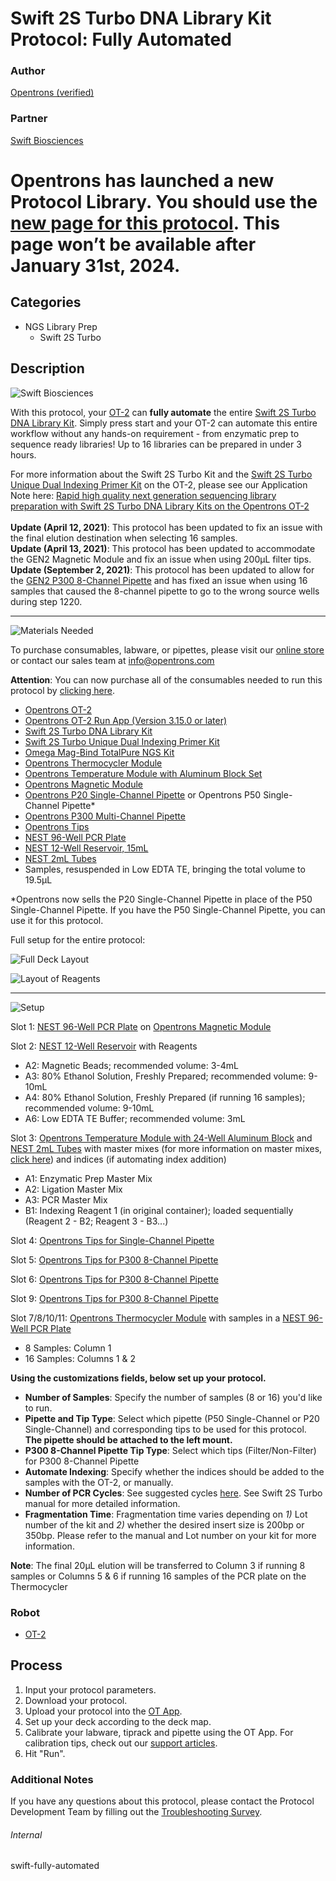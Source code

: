 # Swift 2S Turbo DNA Library Kit Protocol: Fully Automated

### Author
[Opentrons (verified)](https://opentrons.com/)

### Partner
[Swift Biosciences](https://swiftbiosci.com/)

# Opentrons has launched a new Protocol Library. You should use the [new page for this protocol](https://library.opentrons.com/p/swift-fully-automated). This page won’t be available after January 31st, 2024.

## Categories
* NGS Library Prep
	* Swift 2S Turbo


## Description
![Swift Biosciences](https://opentrons-protocol-library-website.s3.amazonaws.com/custom-README-images/swift-2s-protocol/swift_logo.jpg)


With this protocol, your [OT-2](https://shop.opentrons.com/collections/ot-2-robot/products/ot-2) can **fully automate** the entire [Swift 2S Turbo DNA Library Kit](https://swiftbiosci.com/swift-2s-turbo-dna-library-kits/). Simply press start and your OT-2 can automate this entire workflow without any hands-on requirement - from enzymatic prep to sequence ready libraries! Up to 16 libraries can be prepared in under 3 hours.


For more information about the Swift 2S Turbo Kit and the [Swift 2S Turbo Unique Dual Indexing Primer Kit](https://shop.opentrons.com/products/swift-2s-turbo-unique-dual-indexing-primer-kit-96-rxns?_pos=1&_sid=f1fb599e7&_ss=r) on the OT-2, please see our Application Note here: [Rapid high quality next generation sequencing library preparation with Swift 2S Turbo DNA Library Kits on the Opentrons OT-2](https://opentrons-landing-img.s3.amazonaws.com/bundles/swift_automated_ngs_application_note.pdf)</br>
</br>
**Update (April 12, 2021)**: This protocol has been updated to fix an issue with the final elution destination when selecting 16 samples.</br>
**Update (April 13, 2021)**: This protocol has been updated to accommodate the GEN2 Magnetic Module and fix an issue when using 200µL filter tips.</br>
**Update (September 2, 2021)**: This protocol has been updated to allow for the [GEN2 P300 8-Channel Pipette](https://shop.opentrons.com/collections/ot-2-robot/products/8-channel-electronic-pipette) and has fixed an issue when using 16 samples that caused the 8-channel pipette to go to the wrong source wells during step 1220.


---
![Materials Needed](https://s3.amazonaws.com/opentrons-protocol-library-website/custom-README-images/001-General+Headings/materials.png)

To purchase consumables, labware, or pipettes, please visit our [online store](https://shop.opentrons.com/) or contact our sales team at [info@opentrons.com](mailto:info@opentrons.com)


**Attention**: You can now purchase all of the consumables needed to run this protocol by [clicking here](https://shop.opentrons.com/products/ngs-library-prep-workstation-consumables-refill).

* [Opentrons OT-2](https://shop.opentrons.com/collections/ot-2-robot/products/ot-2)
* [Opentrons OT-2 Run App (Version 3.15.0 or later)](https://opentrons.com/ot-app/)
* [Swift 2S Turbo DNA Library Kit](https://swiftbiosci.com/swift-2s-turbo-dna-library-kits/)
* [Swift 2S Turbo Unique Dual Indexing Primer Kit](https://shop.opentrons.com/products/swift-2s-turbo-unique-dual-indexing-primer-kit-96-rxns?_pos=1&_sid=f1fb599e7&_ss=r)
* [Omega Mag-Bind TotalPure NGS Kit](https://shop.opentrons.com/collections/verified-reagents/products/mag-bind-total-pure-ngs)
* [Opentrons Thermocycler Module](https://shop.opentrons.com/collections/hardware-modules/products/thermocycler-module)
* [Opentrons Temperature Module with Aluminum Block Set](https://shop.opentrons.com/collections/hardware-modules/products/tempdeck)
* [Opentrons Magnetic Module](https://shop.opentrons.com/collections/hardware-modules/products/magdeck)
* [Opentrons P20 Single-Channel Pipette](https://shop.opentrons.com/collections/ot-2-pipettes/products/single-channel-electronic-pipette) or Opentrons P50 Single-Channel Pipette*
* [Opentrons P300 Multi-Channel Pipette](https://shop.opentrons.com/collections/ot-2-robot/products/8-channel-electronic-pipette)
* [Opentrons Tips](https://shop.opentrons.com/collections/opentrons-tips)
* [NEST 96-Well PCR Plate](https://shop.opentrons.com/collections/lab-plates/products/nest-0-1-ml-96-well-pcr-plate-full-skirt)
* [NEST 12-Well Reservoir, 15mL](https://shop.opentrons.com/collections/reservoirs/products/nest-12-well-reservoir-15-ml)
* [NEST 2mL Tubes](https://shop.opentrons.com/collections/tubes/products/nest-2-0-ml-sample-vial)
* Samples, resuspended in Low EDTA TE, bringing the total volume to 19.5µL



\*Opentrons now sells the P20 Single-Channel Pipette in place of the P50 Single-Channel Pipette. If you have the P50 Single-Channel Pipette, you can use it for this protocol.


Full setup for the entire protocol:

![Full Deck Layout](https://opentrons-protocol-library-website.s3.amazonaws.com/custom-README-images/swift-2s-protocol/swift-fa-layout.png)

![Layout of Reagents](https://opentrons-protocol-library-website.s3.amazonaws.com/custom-README-images/swift-2s-protocol/swift-fa-labware.jpeg)




---
![Setup](https://s3.amazonaws.com/opentrons-protocol-library-website/custom-README-images/001-General+Headings/Setup.png)


Slot 1: [NEST 96-Well PCR Plate](https://shop.opentrons.com/collections/lab-plates/products/nest-0-1-ml-96-well-pcr-plate-full-skirt) on [Opentrons Magnetic Module](https://shop.opentrons.com/collections/hardware-modules/products/magdeck)


Slot 2: [NEST 12-Well Reservoir](https://shop.opentrons.com/collections/reservoirs/products/nest-12-well-reservoir-15-ml) with Reagents
* A2: Magnetic Beads; recommended volume: 3-4mL
* A3: 80% Ethanol Solution, Freshly Prepared; recommended volume: 9-10mL
* A4: 80% Ethanol Solution, Freshly Prepared (if running 16 samples); recommended volume: 9-10mL
* A6: Low EDTA TE Buffer; recommended volume: 3mL


Slot 3: [Opentrons Temperature Module with 24-Well Aluminum Block](https://shop.opentrons.com/collections/hardware-modules/products/tempdeck) and [NEST 2mL Tubes](https://shop.opentrons.com/collections/tubes/products/nest-2-0-ml-sample-vial) with master mixes (for more information on master mixes, [click here](https://opentrons-protocol-library-website.s3.amazonaws.com/Technical+Notes/swift-fully-automated/Swift+2s+Turbo+Fully+Automated+MasterMix+Volumes.xlsx)) and indices (if automating index addition)
* A1: Enzymatic Prep Master Mix
* A2: Ligation Master Mix
* A3: PCR Master Mix
* B1: Indexing Reagent 1 (in original container); loaded sequentially (Reagent 2 - B2; Reagent 3 - B3...)


Slot 4: [Opentrons Tips for Single-Channel Pipette](https://shop.opentrons.com/collections/opentrons-tips)


Slot 5: [Opentrons Tips for P300 8-Channel Pipette](https://shop.opentrons.com/collections/opentrons-tips)


Slot 6: [Opentrons Tips for P300 8-Channel Pipette](https://shop.opentrons.com/collections/opentrons-tips)


Slot 9: [Opentrons Tips for P300 8-Channel Pipette](https://shop.opentrons.com/collections/opentrons-tips)



Slot 7/8/10/11: [Opentrons Thermocycler Module](https://shop.opentrons.com/collections/hardware-modules/products/thermocycler-module) with samples in a [NEST 96-Well PCR Plate](https://shop.opentrons.com/collections/lab-plates/products/nest-0-1-ml-96-well-pcr-plate-full-skirt)
* 8 Samples: Column 1
* 16 Samples: Columns 1 & 2



__Using the customizations fields, below set up your protocol.__
* **Number of Samples**: Specify the number of samples (8 or 16) you'd like to run.
* **Pipette and Tip Type**: Select which pipette (P50 Single-Channel or P20 Single-Channel) and corresponding tips to be used for this protocol. **The pipette should be attached to the left mount.**
* **P300 8-Channel Pipette Tip Type**: Select which tips (Filter/Non-Filter) for P300 8-Channel Pipette
* **Automate Indexing**: Specify whether the indices should be added to the samples with the OT-2, or manually.
* **Number of PCR Cycles**: See suggested cycles [here](https://opentrons-protocol-library-website.s3.amazonaws.com/Technical+Notes/swift-fully-automated/Swift+Fully+Automated+-+PCR+Cycles+Recommendation.xlsx). See Swift 2S Turbo manual for more detailed information.
* **Fragmentation Time**: Fragmentation time varies depending on *1)* Lot number of the kit and *2)* whether the desired insert size is 200bp or 350bp. Please refer to the manual and Lot number on your kit for more information.



**Note**: The final 20µL elution will be transferred to Column 3 if running 8 samples or Columns 5 & 6 if running 16 samples of the PCR plate on the Thermocycler

### Robot
* [OT-2](https://opentrons.com/ot-2)

## Process

1. Input your protocol parameters.
2. Download your protocol.
3. Upload your protocol into the [OT App](https://opentrons.com/ot-app).
4. Set up your deck according to the deck map.
5. Calibrate your labware, tiprack and pipette using the OT App. For calibration tips, check out our [support articles](https://support.opentrons.com/en/collections/1559720-guide-for-getting-started-with-the-ot-2).
6. Hit "Run".

### Additional Notes
If you have any questions about this protocol, please contact the Protocol Development Team by filling out the [Troubleshooting Survey](https://protocol-troubleshooting.paperform.co/).

###### Internal
swift-fully-automated
